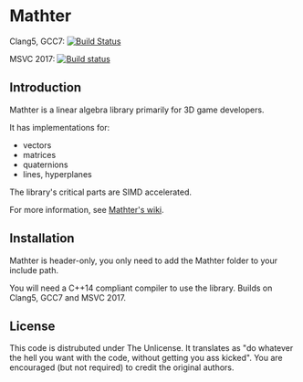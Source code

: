 Mathter
===

Clang5, GCC7: 
[![Build Status](https://travis-ci.org/petiaccja/Mathter.svg?branch=master)](https://travis-ci.org/petiaccja/Mathter)

MSVC 2017:
[![Build status](https://ci.appveyor.com/api/projects/status/6uvfnfgp5paha8kw?svg=true)](https://ci.appveyor.com/project/petiaccja/mathter)

Introduction
---
Mathter is a linear algebra library primarily for 3D game developers.

It has implementations for:
- vectors
- matrices
- quaternions
- lines, hyperplanes

The library's critical parts are SIMD accelerated.

For more information, see [Mathter's wiki](https://github.com/petiaccja/Mathter/wiki).

Installation
---
Mathter is header-only, you only need to add the Mathter folder to your include path.

You will need a C++14 compliant compiler to use the library. Builds on Clang5, GCC7 and MSVC 2017.

License
---
This code is distrubuted under The Unlicense.
It translates as "do whatever the hell you want with the code, without getting you ass kicked".
You are encouraged (but not required) to credit the original authors.


















